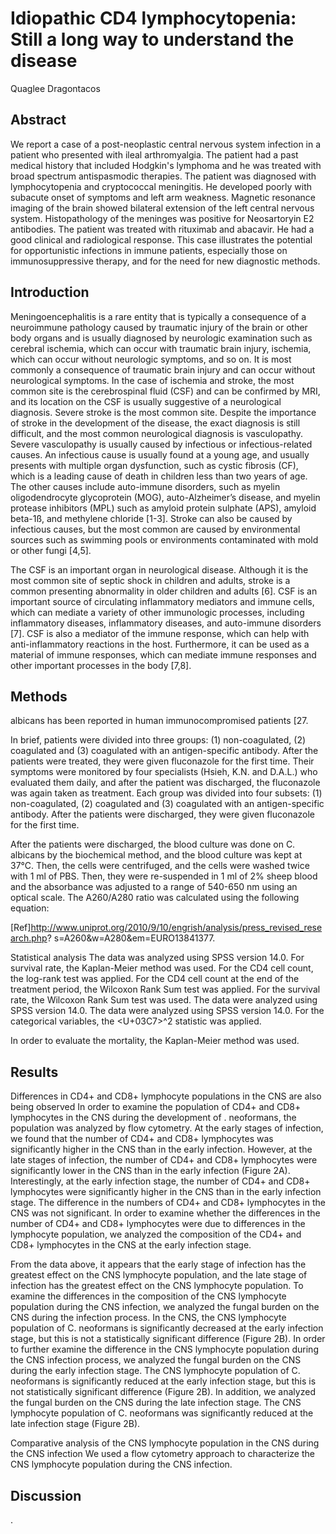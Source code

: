 # Idiopathic CD4 lymphocytopenia: Still a long way to understand the disease
Quaglee Dragontacos


## Abstract
We report a case of a post-neoplastic central nervous system infection in a patient who presented with ileal arthromyalgia. The patient had a past medical history that included Hodgkin's lymphoma and he was treated with broad spectrum antispasmodic therapies. The patient was diagnosed with lymphocytopenia and cryptococcal meningitis. He developed poorly with subacute onset of symptoms and left arm weakness. Magnetic resonance imaging of the brain showed bilateral extension of the left central nervous system. Histopathology of the meninges was positive for Neosartoryin E2 antibodies. The patient was treated with rituximab and abacavir. He had a good clinical and radiological response. This case illustrates the potential for opportunistic infections in immune patients, especially those on immunosuppressive therapy, and for the need for new diagnostic methods.


## Introduction
Meningoencephalitis is a rare entity that is typically a consequence of a neuroimmune pathology caused by traumatic injury of the brain or other body organs and is usually diagnosed by neurologic examination such as cerebral ischemia, which can occur with traumatic brain injury, ischemia, which can occur without neurologic symptoms, and so on. It is most commonly a consequence of traumatic brain injury and can occur without neurological symptoms. In the case of ischemia and stroke, the most common site is the cerebrospinal fluid (CSF) and can be confirmed by MRI, and its location on the CSF is usually suggestive of a neurological diagnosis. Severe stroke is the most common site. Despite the importance of stroke in the development of the disease, the exact diagnosis is still difficult, and the most common neurological diagnosis is vasculopathy. Severe vasculopathy is usually caused by infectious or infectious-related causes. An infectious cause is usually found at a young age, and usually presents with multiple organ dysfunction, such as cystic fibrosis (CF), which is a leading cause of death in children less than two years of age. The other causes include auto-immune disorders, such as myelin oligodendrocyte glycoprotein (MOG), auto-Alzheimer’s disease, and myelin protease inhibitors (MPL) such as amyloid protein sulphate (APS), amyloid beta-1ß, and methylene chloride [1-3]. Stroke can also be caused by infectious causes, but the most common are caused by environmental sources such as swimming pools or environments contaminated with mold or other fungi [4,5].

The CSF is an important organ in neurological disease. Although it is the most common site of septic shock in children and adults, stroke is a common presenting abnormality in older children and adults [6]. CSF is an important source of circulating inflammatory mediators and immune cells, which can mediate a variety of other immunologic processes, including inflammatory diseases, inflammatory diseases, and auto-immune disorders [7]. CSF is also a mediator of the immune response, which can help with anti-inflammatory reactions in the host. Furthermore, it can be used as a material of immune responses, which can mediate immune responses and other important processes in the body [7,8].


## Methods
albicans has been reported in human immunocompromised patients [27.

In brief, patients were divided into three groups: (1) non-coagulated, (2) coagulated and (3) coagulated with an antigen-specific antibody. After the patients were treated, they were given fluconazole for the first time. Their symptoms were monitored by four specialists (Hsieh, K.N. and D.A.L.) who evaluated them daily, and after the patient was discharged, the fluconazole was again taken as treatment. Each group was divided into four subsets: (1) non-coagulated, (2) coagulated and (3) coagulated with an antigen-specific antibody. After the patients were discharged, they were given fluconazole for the first time.

After the patients were discharged, the blood culture was done on C. albicans by the biochemical method, and the blood culture was kept at 37°C. Then, the cells were centrifuged, and the cells were washed twice with 1 ml of PBS. Then, they were re-suspended in 1 ml of 2% sheep blood and the absorbance was adjusted to a range of 540-650 nm using an optical scale. The A260/A280 ratio was calculated using the following equation:

[Ref]http://www.uniprot.org/2010/9/10/engrish/analysis/press_revised_research.php? s=A260&w=A280&em=EURO13841377.

Statistical analysis
The data was analyzed using SPSS version 14.0. For survival rate, the Kaplan-Meier method was used. For the CD4 cell count, the log-rank test was applied. For the CD4 cell count at the end of the treatment period, the Wilcoxon Rank Sum test was applied. For the survival rate, the Wilcoxon Rank Sum test was used. The data were analyzed using SPSS version 14.0. The data were analyzed using SPSS version 14.0. For the categorical variables, the <U+03C7>^2 statistic was applied.

In order to evaluate the mortality, the Kaplan-Meier method was used.


## Results

Differences in CD4+ and CD8+ lymphocyte populations in the CNS are also being observed
In order to examine the population of CD4+ and CD8+ lymphocytes in the CNS during the development of . neoformans, the population was analyzed by flow cytometry. At the early stages of infection, we found that the number of CD4+ and CD8+ lymphocytes was significantly higher in the CNS than in the early infection. However, at the late stages of infection, the number of CD4+ and CD8+ lymphocytes were significantly lower in the CNS than in the early infection (Figure 2A). Interestingly, at the early infection stage, the number of CD4+ and CD8+ lymphocytes were significantly higher in the CNS than in the early infection stage. The difference in the numbers of CD4+ and CD8+ lymphocytes in the CNS was not significant. In order to examine whether the differences in the number of CD4+ and CD8+ lymphocytes were due to differences in the lymphocyte population, we analyzed the composition of the CD4+ and CD8+ lymphocytes in the CNS at the early infection stage.

From the data above, it appears that the early stage of infection has the greatest effect on the CNS lymphocyte population, and the late stage of infection has the greatest effect on the CNS lymphocyte population. To examine the differences in the composition of the CNS lymphocyte population during the CNS infection, we analyzed the fungal burden on the CNS during the infection process. In the CNS, the CNS lymphocyte population of C. neoformans is significantly decreased at the early infection stage, but this is not a statistically significant difference (Figure 2B). In order to further examine the difference in the CNS lymphocyte population during the CNS infection process, we analyzed the fungal burden on the CNS during the early infection stage. The CNS lymphocyte population of C. neoformans is significantly reduced at the early infection stage, but this is not statistically significant difference (Figure 2B). In addition, we analyzed the fungal burden on the CNS during the late infection stage. The CNS lymphocyte population of C. neoformans was significantly reduced at the late infection stage (Figure 2B).

Comparative analysis of the CNS lymphocyte population in the CNS during the CNS infection
We used a flow cytometry approach to characterize the CNS lymphocyte population during the CNS infection.


## Discussion
.
